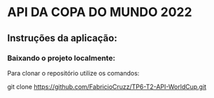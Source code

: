 # API DA COPA DO MUNDO 2022

## Instruções da aplicação:

### Baixando o projeto localmente:

Para clonar o repositório utilize os comandos:

git clone https://github.com/FabricioCruzz/TP6-T2-API-WorldCup.git
```

